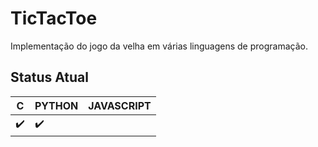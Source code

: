 # TicTacToe
Implementação do jogo da velha em várias linguagens de programação.

## Status Atual
| C | PYTHON | JAVASCRIPT |
| --------------- | --------------- | --------------- |
|  :heavy_check_mark:   | :heavy_check_mark:  | &nbsp;  |